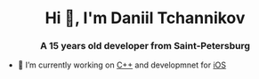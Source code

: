 <h1 align="center">Hi 👋, I'm Daniil Tchannikov</h1>

<h3 align="center">A 15 years old developer from Saint-Petersburg</h3>

- 🔭 I’m currently working on [C++](https://ru.wikipedia.org/wiki/C%2B%2B) and developmnet for [iOS](https://ru.wikipedia.org/wiki/IOS)
